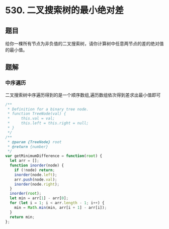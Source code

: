 # 530. 二叉搜索树的最小绝对差

## 题目

给你一棵所有节点为非负值的二叉搜索树，请你计算树中任意两节点的差的绝对值的最小值。

## 题解

### 中序遍历

二叉搜索树中序遍历得到的是一个顺序数组,遍历数组依次得到差求出最小值即可

```js
/**
 * Definition for a binary tree node.
 * function TreeNode(val) {
 *     this.val = val;
 *     this.left = this.right = null;
 * }
 */
/**
 * @param {TreeNode} root
 * @return {number}
 */
var getMinimumDifference = function(root) {
  let arr = [];
  function inorder(node) {
    if (!node) return;
    inorder(node.left);
    arr.push(node.val);
    inorder(node.right);
  }
  inorder(root);
  let min = arr[1] - arr[0];
  for (let i = 1; i < arr.length - 1; i++) {
    min = Math.min(min, arr[i + 1] - arr[i]);
  }
  return min;
};
```
